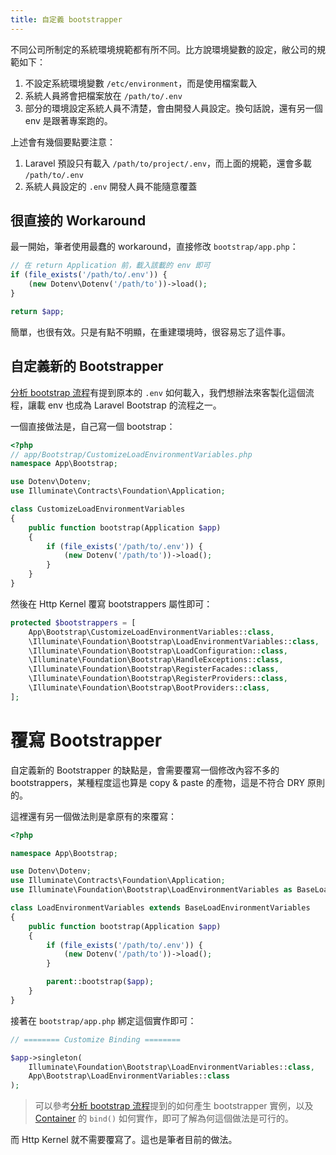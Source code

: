 ```yaml
---
title: 自定義 bootstrapper
---
```


不同公司所制定的系統環境規範都有所不同。比方說環境變數的設定，敝公司的規範如下：

1. 不設定系統環境變數 `/etc/environment`，而是使用檔案載入
2. 系統人員將會把檔案放在 `/path/to/.env`
3. 部分的環境設定系統人員不清楚，會由開發人員設定。換句話說，還有另一個 env 是跟著專案跑的。

上述會有幾個要點要注意：

1. Laravel 預設只有載入 `/path/to/project/.env`，而上面的規範，還會多載 `/path/to/.env`
2. 系統人員設定的 `.env` 開發人員不能隨意覆蓋

## 很直接的 Workaround

最一開始，筆者使用最蠢的 workaround，直接修改 `bootstrap/app.php`：

```php
// 在 return Application 前，載入該載的 env 即可
if (file_exists('/path/to/.env')) {
    (new Dotenv\Dotenv('/path/to'))->load();
}

return $app;
```

簡單，也很有效。只是有點不明顯，在重建環境時，很容易忘了這件事。

## 自定義新的 Bootstrapper

[分析 bootstrap 流程][Day02]有提到原本的 `.env` 如何載入，我們想辦法來客製化這個流程，讓載 env 也成為 Laravel Bootstrap 的流程之一。

一個直接做法是，自己寫一個 bootstrap：

```php
<?php
// app/Bootstrap/CustomizeLoadEnvironmentVariables.php
namespace App\Bootstrap;

use Dotenv\Dotenv;
use Illuminate\Contracts\Foundation\Application;

class CustomizeLoadEnvironmentVariables
{
    public function bootstrap(Application $app)
    {
        if (file_exists('/path/to/.env')) {
            (new Dotenv('/path/to'))->load();
        }
    }
}
```

然後在 Http Kernel 覆寫 bootstrappers 屬性即可：

```php
protected $bootstrappers = [
    App\Bootstrap\CustomizeLoadEnvironmentVariables::class,
    \Illuminate\Foundation\Bootstrap\LoadEnvironmentVariables::class,
    \Illuminate\Foundation\Bootstrap\LoadConfiguration::class,
    \Illuminate\Foundation\Bootstrap\HandleExceptions::class,
    \Illuminate\Foundation\Bootstrap\RegisterFacades::class,
    \Illuminate\Foundation\Bootstrap\RegisterProviders::class,
    \Illuminate\Foundation\Bootstrap\BootProviders::class,
];
```

# 覆寫 Bootstrapper

自定義新的 Bootstrapper 的缺點是，會需要覆寫一個修改內容不多的 bootstrappers，某種程度這也算是 copy & paste 的產物，這是不符合 DRY 原則的。

這裡還有另一個做法則是拿原有的來覆寫：

```php
<?php

namespace App\Bootstrap;

use Dotenv\Dotenv;
use Illuminate\Contracts\Foundation\Application;
use Illuminate\Foundation\Bootstrap\LoadEnvironmentVariables as BaseLoadEnvironmentVariables;

class LoadEnvironmentVariables extends BaseLoadEnvironmentVariables
{
    public function bootstrap(Application $app)
    {
        if (file_exists('/path/to/.env')) {
            (new Dotenv('/path/to'))->load();
        }

        parent::bootstrap($app);
    }
}
```

接著在 `bootstrap/app.php` 綁定這個實作即可：

```php
// ======== Customize Binding ========

$app->singleton(
    Illuminate\Foundation\Bootstrap\LoadEnvironmentVariables::class,
    App\Bootstrap\LoadEnvironmentVariables::class
);
```

> 可以參考[分析 bootstrap 流程][Day02]提到的如何產生 bootstrapper 實例，以及 [Container][Day03] 的 `bind()` 如何實作，即可了解為何這個做法是可行的。

而 Http Kernel 就不需要覆寫了。這也是筆者目前的做法。

[Day02]: day02.md
[Day03]: day03.md
